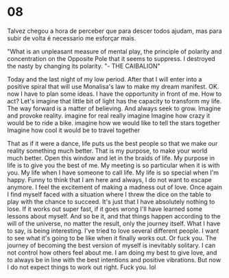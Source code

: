 # 08 

Talvez chegou a hora de perceber que para descer todos ajudam, mas para subir de volta é necessario me esforçar mais.

"What is an unpleasant measure of mental play, the principle of polarity and concentration on the Opposite Pole that it seems to suppress. I destroyed the nasty by changing its polarity. "- THE CAIBALION"

Today and the last night of my low period. After that I will enter into a positive spiral that will use Monalisa's law to make my dream manifest.
OK. now I have to plan some ideas.
I have the opportunity in front of me. How to act? Let's imagine that little bit of light has the capacity to transform my life. The way forward is a matter of believing. And always seek to grow.
Imagine and provoke reality.
imagine for real
really imagine
Imagine how crazy it would be to ride a bike.
imagine how we would like to tell the stars together
Imagine how cool it would be to travel together

That as if it were a dance, life puts us the best people so that we make our reality something much better. That is my purpose, to make your world much better.
Open this window and let in the braids of life.
My purpose in life is to give you the best of me.
My meeting is so particular when it is with you.
My life when I have someone to call life. My life is so special when I'm happy. Funny to think that I am here and always, I do not want to escape anymore.
I feel the excitement of making a madness out of love. Once again I find myself faced with a situation where I threw the dice on the table to play with the chance to succeed.
It's just that I have absolutely nothing to lose. If it works out super fast, if it goes wrong I'll have learned some lessons about myself.
And so be it, and that things happen according to the will of the universe, no matter the result, only the journey itself.
What I have to say, is being interesting. I've tried to love several different people. I want to see what it's going to be like when it finally works out.
Or fuck you. The journey of becoming the best version of myself is inevitably solitary. I can not control how others feel about me. I am doing my best to give love, and to always be in line with the best intentions and positive vibrations.
But now I do not expect things to work out right. Fuck you. lol
